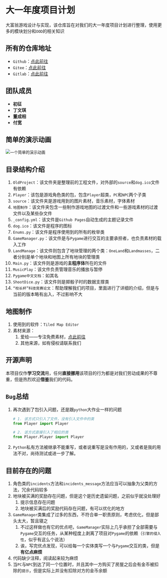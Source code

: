# 大一年度项目计划

大富翁游戏设计与实现，该仓库旨在对我们的大一年度项目计划进行整理，使用更多的模块划分和`OOD`的相关知识

## 所有的仓库地址

- `Github`：[点此前往](https://github.com/HITWH-18-331/Monopoly)
- `Gitee`：[点此前往](https://gitee.com/rikdon/Monopoly)
- `Gitlab`：[点此前往](https://gitlab.com/Rik-Don/monopoly)

## 团队成员

- **初征**
- **丁文琪**
- **董成相**
- **付宽**

## 简单的演示动画

<img src="./MonopolySimplePresentation.gif" alt="一个简单的演示动画" style="zoom:90%;" />

## 目录结构介绍

1. `OldProject`：该文件夹是整理前的工程文件，对外部的`source`和`dog.ico`文件有依赖
2. `Player`：该包是游戏角色类的包，包含`Player`超类，`PC`和`NPC`两个子类
3. `source`：该文件夹是游戏用到的图片素材，音乐素材，字体素材
4. `地图制作`：该文件夹包含一些制作游戏地图的过渡文件和一些游戏素材的过渡文件以及某些杂文件
5. `_config.yml`：该文件是`Github Pages`自动生成的主题记录文件
6. `dog.ico`：该文件是程序的图标
7. `Enums.py`：该文件是程序使用到的所有的枚举类
8. `GameManager.py`：该文件是与`Pygame`进行交互的主要承担者，也负责素材的载入工作
9. `LandManage`：该文件则包含了地块管理的两个类：`OneLand`和`Landmasses`，二者分别是单个地块和地图上所有地块的管理类
10. `Main.py`：该文件则是游戏的**主程序体**所在的文件
11. `MusicPlay`：该文件负责管理音乐的播放与暂停
12. `Pygame中文文档`：如其名
13. `ShootDice.py`：该文件则是掷骰子时的数据支撑类
14. `“校长杯”科技竞赛论文`：帮助理解我们的项目，里面进行了详细的介绍，但是与当前的版本略有出入，不过影响不大

## 地图制作

1. 使用到的软件：`Tiled Map Editor`
2. 素材来源：
    1. 爱给——专注免费素材，[点此前往](http://www.aigei.com)
    2. 其他来源，如有侵权请联系我们

## 开源声明

本项目仅作**学习交流**用，任何**直接挪用**该项目的行为都是对我们劳动成果的不尊重，但是热烈欢迎**借鉴**我们的代码。

## `Bug`总结

1. 再次遇到了包引入问题，还是跟`python`大作业一样的问题

    ```python
    # 1. 该方式只引入了文件，没有引入文件中的类
    from Player import Player
    
    # 2. 该方式直接引入了相应的类
    from Player.Player import Player
    ```

2. `Python`私有方法被继承不能重写，或者说重写是没有作用的，又或者是我的用法不对，尚待测试或进一步了解。

## 目前存在的问题

1. 角色类的`incidents`方法和`incidents_message`方法应当可以抽象为父类的方法，冗余代码较多
2. 地块被买满的奖励存在问题，但是这个是历史遗留问题，之前似乎就没处理好
    1. 提示信息存在问题
    2. 地块被买满后的奖励代码存在问题，有可以优化的地方
3. `GameManager`类集成了过多的东西，不符合单一职责原则，考虑优化，但是部头太大，暂且寝之
    1. 不过这样做也有它的优点吧，`GameManager`实际上几乎承担了全部需要与`Pygame`交互的任务，从某种程度上剥离了项目对`Pygame`的依赖（`引擎的侵入性`，似乎有这么个说法）
    2. 诶，写完优点发现，可以给每一个实体类写一个与`Pygame`交互的类，但是**有亿点麻烦**
4. 代码缺少注释，阅读起来较为麻烦
5. 当`PC`与`NPC`到达了同一个位置时，并且其中一方购买了房屋之后会有金币被扣除的`提示`，但是实际上并没有扣除对方的金币余额
